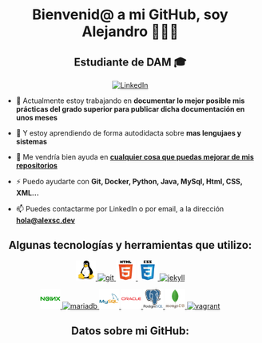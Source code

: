 <h1 align="center"><b>Bienvenid@ a mi GitHub, soy Alejandro 👨🏻‍💻</b></h1>
<h2 align="center"><b>Estudiante de DAM 🎓</b></h2>

<p align="center">
  
  <!--<a href="https://github.com/alexscamg?tab=followers">
    <img alt="Seguidores" title="Sígueme en Github" src="https://custom-icon-badges.demolab.com/github/followers/JuanJesusAlejoSillero?color=236ad3&labelColor=1155ba&style=for-the-badge&logo=person-add&label=Follow%20Me&logoColor=white"/></a>-->
  
  <!--<a href="https://github.com/alexscamg?tab=repositories&sort=stargazers">
    <img alt="Estrellas totales en GitHub" title="Estrellas totales en GitHub" src="https://custom-icon-badges.demolab.com/github/stars/JuanJesusAlejoSillero?color=yellow&style=for-the-badge&labelColor=yellow&logo=star"/></a>-->
  
  <!-- Linkedin-->
  <a href="https://www.linkedin.com/in/alexscamg">
    <img alt="LinkedIn" title="LinkedIn" src="https://img.shields.io/badge/-LinkedIn-0A66C2?style=for-the-badge&logo=LinkedIn&logoColor=white"/></a>
  
  <!-- <a href="https://tryhackme.com/p/Juanje">
    <img alt="TryHackMe" title="TryHackMe" src="https://img.shields.io/badge/-TryHackMe-212C42?style=for-the-badge&logo=TryHackMe&logoColor=white"/></a>-->
</p>

- 🔭 Actualmente estoy trabajando en **documentar lo mejor posible mis prácticas del grado superior para publicar dicha documentación en unos meses**

- 🌱 Y estoy aprendiendo de forma autodidacta sobre **mas lengujaes y sistemas**

- 🤝 Me vendría bien ayuda en [**cualquier cosa que puedas mejorar de mis repositorios**](https://github.com/alexscamg?tab=repositories)

- ⚡ Puedo ayudarte con **Git, Docker, Python, Java, MySql, Html, CSS, XML...**

- 📫 Puedes contactarme por LinkedIn o por email, a la dirección **hola@alexsc.dev**

<h2 align="center">
  <b>Algunas tecnologías y herramientas que utilizo:</b>
</h2>

<p align="center">
  <a href="https://www.linux.org/" target="_blank" rel="noreferrer">
    <img src="https://raw.githubusercontent.com/devicons/devicon/master/icons/linux/linux-original.svg" alt="linux" width="40" height="40"/>
  </a>
 
  <a href="https://git-scm.com/" target="_blank" rel="noreferrer">
    <img src="https://www.vectorlogo.zone/logos/git-scm/git-scm-icon.svg" alt="git" width="40" height="40"/>
  </a>
 
  <a href="https://www.w3.org/html/" target="_blank" rel="noreferrer">
    <img src="https://raw.githubusercontent.com/devicons/devicon/master/icons/html5/html5-original-wordmark.svg" alt="html5" width="40" height="40"/>
  </a>
  <a href="https://www.w3schools.com/css/" target="_blank" rel="noreferrer">
    <img src="https://raw.githubusercontent.com/devicons/devicon/master/icons/css3/css3-original-wordmark.svg" alt="css3" width="40" height="40"/>
  </a>
  
  <!-- Docker-->
  <a href="https://jekyllrb.com/" target="_blank" rel="noreferrer">
    <img src="https://www.vectorlogo.zone/logos/docker/docker-icon.svg" alt="jekyll" width="40" height="40"/>
  </a>
</p>

<p align="center">
  <a href="https://www.nginx.com" target="_blank" rel="noreferrer">
    <img src="https://raw.githubusercontent.com/devicons/devicon/master/icons/nginx/nginx-original.svg" alt="nginx" width="40" height="40"/>
  </a>
  <a href="https://mariadb.org/" target="_blank" rel="noreferrer">
    <img src="https://www.vectorlogo.zone/logos/mariadb/mariadb-icon.svg" alt="mariadb" width="40" height="40"/>
  </a>
  <a href="https://www.mysql.com/" target="_blank" rel="noreferrer">
    <img src="https://raw.githubusercontent.com/devicons/devicon/master/icons/mysql/mysql-original-wordmark.svg" alt="mysql" width="40" height="40"/>
  </a>
  <a href="https://www.oracle.com/" target="_blank" rel="noreferrer">
    <img src="https://raw.githubusercontent.com/devicons/devicon/master/icons/oracle/oracle-original.svg" alt="oracle" width="40" height="40"/>
  </a>
  <a href="https://www.postgresql.org" target="_blank" rel="noreferrer">
    <img src="https://raw.githubusercontent.com/devicons/devicon/master/icons/postgresql/postgresql-original-wordmark.svg" alt="postgresql" width="40" height="40"/>
  </a>
  <a href="https://www.mongodb.com/" target="_blank" rel="noreferrer">
    <img src="https://raw.githubusercontent.com/devicons/devicon/master/icons/mongodb/mongodb-original-wordmark.svg" alt="mongodb" width="40" height="40"/>
  </a>
  <a href="https://www.vagrantup.com/" target="_blank" rel="noreferrer">
    <img src="https://www.vectorlogo.zone/logos/vagrantup/vagrantup-icon.svg" alt="vagrant" width="40" height="40"/>
  </a>
</p>

<h2 align="center">
  <b>Datos sobre mi GitHub:</b>
</h2>

<!-- Visitantes-->

<p align="center">
 <!-- <img src="https://komarev.com/ghpvc/?username=JuanJesusAlejoSillero&label=Eres%20el%20visitante%20Nº&color=0e75b6&style=for-the-badge" alt="alexscamg"/>-->
</p>

<p align="center">
 <!-- <a href="https://github.com/ryo-ma/github-profile-trophy">
    <img src="https://github-profile-trophy.vercel.app/?username=alexscamg&theme=darkhub&no-frame=true&no-bg=true&column=4" alt="JuanJesusAlejoSillero" />
  </a>-->
</p>

<p align="center">
 <!-- <a href="https://github.com/JuanJesusAlejoSillero">
    <img src="https://github-readme-stats-juanjesusalejosillero.vercel.app/api?username=JuanJesusAlejoSillero&amp;theme=transparent&amp;show_icons=true&amp;locale=es" alt="GitHub Stats">
  </a>-->
  <!--<a href="https://github.com/JuanJesusAlejoSillero">
    <img src="https://streak-stats.demolab.com?user=JuanJesusAlejoSillero&amp;theme=github-dark-blue&amp;hide_border=false&amp;border_radius=5&amp;locale=es" alt="GitHub Streak">
  </a>-->
  <!--<a href="https://github.com/JuanJesusAlejoSillero">
    <img src="https://github-readme-stats-juanjesusalejosillero.vercel.app/api/top-langs/?username=JuanJesusAlejoSillero&amp;theme=transparent&amp;show_icons=true&amp;locale=es&amp;layout=compact" alt="Top Langs">
  </a>-->
</p>
